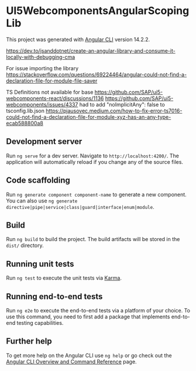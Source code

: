 # UI5WebcomponentsAngularScopingLib

This project was generated with [Angular CLI](https://github.com/angular/angular-cli) version 14.2.2.

https://dev.to/jsanddotnet/create-an-angular-library-and-consume-it-locally-with-debugging-cma

For issue importing the library
https://stackoverflow.com/questions/69224464/angular-could-not-find-a-declaration-file-for-module-file-saver
 

TS Definitions not available for base
https://github.com/SAP/ui5-webcomponents-react/discussions/1136 
https://github.com/SAP/ui5-webcomponents/issues/4337
had to add  "noImplicitAny": false to tsconfig.lib.json
https://pjausovec.medium.com/how-to-fix-error-ts7016-could-not-find-a-declaration-file-for-module-xyz-has-an-any-type-ecab588800a8


## Development server

Run `ng serve` for a dev server. Navigate to `http://localhost:4200/`. The application will automatically reload if you change any of the source files.

## Code scaffolding

Run `ng generate component component-name` to generate a new component. You can also use `ng generate directive|pipe|service|class|guard|interface|enum|module`.

## Build

Run `ng build` to build the project. The build artifacts will be stored in the `dist/` directory.

## Running unit tests

Run `ng test` to execute the unit tests via [Karma](https://karma-runner.github.io).

## Running end-to-end tests

Run `ng e2e` to execute the end-to-end tests via a platform of your choice. To use this command, you need to first add a package that implements end-to-end testing capabilities.

## Further help

To get more help on the Angular CLI use `ng help` or go check out the [Angular CLI Overview and Command Reference](https://angular.io/cli) page.
